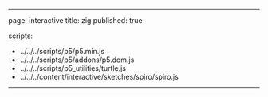 
---
page: interactive
title: zig
published: true

scripts:
  - ../../../scripts/p5/p5.min.js
  - ../../../scripts/p5/addons/p5.dom.js
  - ../../../scripts/p5_utilities/turtle.js
  - ../../../content/interactive/sketches/spiro/spiro.js
---

<div id="sketch" class="pl-5">
  <div id="spiro-holder">
  </div>
</div>
